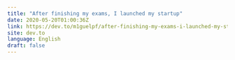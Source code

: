 ```yaml
---
title: "After finishing my exams, I launched my startup"
date: 2020-05-20T01:00:36Z
link: https://dev.to/m1guelpf/after-finishing-my-exams-i-launched-my-startup-1h8?utm_medium=RSS&utm_source=news.12bit.vn
site: dev.to
language: English
draft: false
---
```

